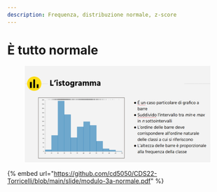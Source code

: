 ```yaml
---
description: Frequenza, distribuzione normale, z-score
---
```


# È tutto normale

<figure><img src="../.gitbook/assets/image (11).png" alt=""><figcaption></figcaption></figure>

{% embed url="https://github.com/cd5050/CDS22-Torricelli/blob/main/slide/modulo-3a-normale.pdf" %}
